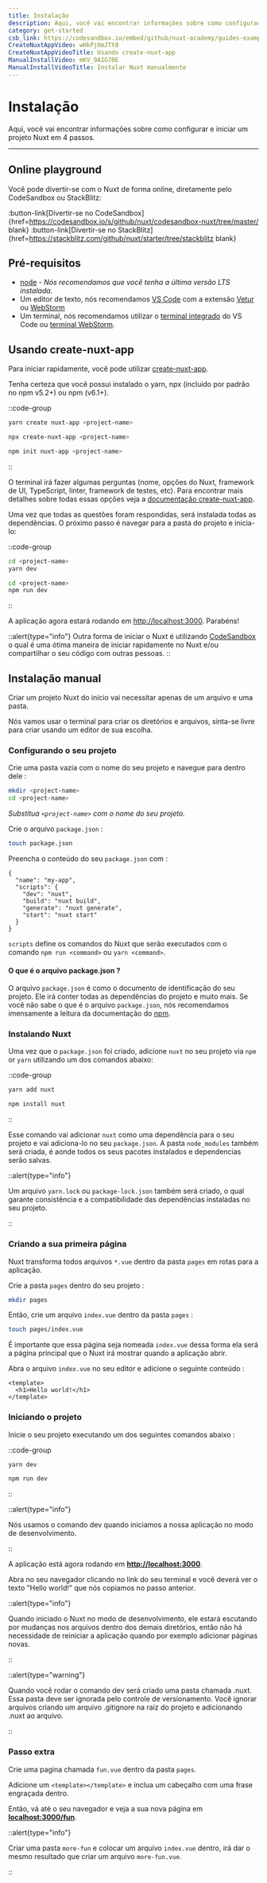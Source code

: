 ```yaml
---
title: Instalação
description: Aqui, você vai encontrar informações sobre como configurar e iniciar um projeto Nuxt em 4 passos.
category: get-started
csb_link: https://codesandbox.io/embed/github/nuxt-academy/guides-examples/tree/master/01_get_started/01_installation?fontsize=14&hidenavigation=1&theme=dark
CreateNuxtAppVideo: wHkPjOmJTt0
CreateNuxtAppVideoTitle: Usando create-nuxt-app
ManualInstallVideo: mKV_9AIG70E
ManualInstallVideoTitle: Instalar Nuxt manualmente
---
```


# Instalação

Aqui, você vai encontrar informações sobre como configurar e iniciar um projeto Nuxt em 4 passos.

---

## Online playground

Você pode divertir-se com o Nuxt de forma online, diretamente pelo CodeSandbox ou StackBlitz:

:button-link[Divertir-se no CodeSandbox]{href=https://codesandbox.io/s/github/nuxt/codesandbox-nuxt/tree/master/ blank}
:button-link[Divertir-se no StackBlitz]{href=https://stackblitz.com/github/nuxt/starter/tree/stackblitz blank}

## Pré-requisitos

- [node](https://nodejs.org) - _Nós recomendamos que você tenha a última versão LTS instalada_.
- Um editor de texto, nós recomendamos [VS Code](https://code.visualstudio.com/) com a extensão [Vetur](https://marketplace.visualstudio.com/items?itemName=octref.vetur) ou [WebStorm](https://www.jetbrains.com/webstorm/)
- Um terminal, nós recomendamos utilizar o [terminal integrado](https://code.visualstudio.com/docs/editor/integrated-terminal) do VS Code ou [terminal WebStorm](https://www.jetbrains.com/help/webstorm/terminal-emulator.html).

## Usando create-nuxt-app

Para iniciar rapidamente, você pode utilizar [create-nuxt-app](https://github.com/nuxt/create-nuxt-app).

Tenha certeza que você possui instalado o yarn, npx (incluido por padrão no npm v5.2+) ou npm (v6.1+).

::code-group

```bash [Yarn]
yarn create nuxt-app <project-name>
```

```bash [NPX]
npx create-nuxt-app <project-name>
```

```bash [NPM]
npm init nuxt-app <project-name>
```

::

O terminal irá fazer algumas perguntas (nome, opções do Nuxt, framework de UI, TypeScript, linter, framework de testes, etc). Para encontrar mais detalhes sobre todas essas opções veja a [documentação create-nuxt-app](https://github.com/nuxt/create-nuxt-app/blob/master/README.md).

Uma vez que todas as questões foram respondidas, será instalada todas as dependências. O próximo passo é navegar para a pasta do projeto e inicia-lo:

::code-group

```bash [Yarn]
cd <project-name>
yarn dev
```

```bash [NPM]
cd <project-name>
npm run dev
```

::

A aplicação agora estará rodando em [http://localhost:3000](http://localhost:3000). Parabéns!

::alert{type="info"}
Outra forma de iniciar o Nuxt é utilizando [CodeSandbox](https://template.nuxtjs.org) o qual é uma ótima maneira de iniciar rapidamente no Nuxt e/ou compartilhar o seu código com outras pessoas.
::

## Instalação manual

Criar um projeto Nuxt do início vai necessitar apenas de um arquivo e uma pasta.

Nós vamos usar o terminal para criar os diretórios e arquivos, sinta-se livre para criar usando um editor de sua escolha.

### Configurando o seu projeto

Crie uma pasta vazia com o nome do seu projeto e navegue para dentro dele :

```bash
mkdir <project-name>
cd <project-name>
```

_Substitua `<project-name>` com o nome do seu projeto._

Crie o arquivo `package.json` :

```bash
touch package.json
```

Preencha o conteúdo do seu `package.json` com :

```json{}[package.json]
{
  "name": "my-app",
  "scripts": {
    "dev": "nuxt",
    "build": "nuxt build",
    "generate": "nuxt generate",
    "start": "nuxt start"
  }
}
```

`scripts` define os comandos do Nuxt que serão executados com o comando `npm run <command>` ou `yarn <command>`.

#### **O que é o arquivo package.json ?**

O arquivo `package.json` é como o documento de identificação do seu projeto. Ele irá conter todas as dependências do projeto e muito mais. Se você não sabe o que é o arquivo `package.json`, nós recomendamos imensamente a leitura da documentação do [npm](https://docs.npmjs.com/creating-a-package-json-file).

### Instalando Nuxt

Uma vez que o `package.json` foi criado, adicione `nuxt` no seu projeto via `npm` or `yarn` utilizando um dos comandos abaixo:

::code-group

```bash [Yarn]
yarn add nuxt
```

```bash [NPM]
npm install nuxt
```

::

Esse comando vai adicionar `nuxt` como uma dependência para o seu projeto e vai adiciona-lo no seu `package.json`. A pasta `node_modules` também será criada, é aonde todos os seus pacotes instalados e dependencias serão salvas.

::alert{type="info"}

Um arquivo `yarn.lock` ou `package-lock.json` também será criado, o qual garante consistência e a compatibilidade das dependências instaladas no seu projeto.

::

### Criando a sua primeira página

Nuxt transforma todos arquivos `*.vue` dentro da pasta `pages` em rotas para a aplicação.

Crie a pasta `pages` dentro do seu projeto :

```bash
mkdir pages
```

Então, crie um arquivo `index.vue` dentro da pasta `pages` :

```bash
touch pages/index.vue
```

É importante que essa página seja nomeada `index.vue` dessa forma ela será a página principal que o Nuxt irá mostrar quando a aplicação abrir.

Abra o arquivo `index.vue` no seu editor e adicione o seguinte conteúdo :

```html{}[pages/index.vue]
<template>
  <h1>Hello world!</h1>
</template>
```

### Iniciando o projeto

Inicie o seu projeto executando um dos seguintes comandos abaixo :

::code-group

```bash [Yarn]
yarn dev
```

```bash [NPM]
npm run dev
```

::

::alert{type="info"}

Nós usamos o comando dev quando iniciamos a nossa aplicação no modo de desenvolvimento.

::

A aplicação está agora rodando em **[http://localhost:3000](http://localhost:3000/)**.

Abra no seu navegador clicando no link do seu terminal e você deverá ver o texto "Hello world!"
que nós copiamos no passo anterior.

::alert{type="info"}

Quando iniciado o Nuxt no modo de desenvolvimento, ele estará escutando por mudanças nos arquivos dentro dos demais diretórios, então não há necessidade de reiniciar a aplicação quando por exemplo adicionar páginas novas.

::

::alert{type="warning"}

Quando você rodar o comando dev será criado uma pasta chamada .nuxt. Essa pasta deve ser ignorada
pelo controle de versionamento. Você ignorar arquivos criando um arquivo .gitignore na raiz do projeto e adicionando .nuxt ao arquivo.

::

### Passo extra

Crie uma pagina chamada `fun.vue` dentro da pasta `pages`.

Adicione um `<template></template>` e inclua um cabeçalho com uma frase engraçada dentro.

Então, vá até o seu navegador e veja a sua nova página em **[localhost:3000/fun](http://localhost:3000/fun)**.

::alert{type="info"}

Criar uma pasta `more-fun` e colocar um arquivo `index.vue` dentro, irá dar o mesmo resultado que criar um arquivo `more-fun.vue`.

::
